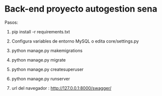 # Back-end proyecto autogestion sena 
Pasos:
  1) pip install -r requirements.txt
  2) Configura variables de entorno MySQL o edita core/settings.py
  3) python manage.py makemigrations
  4) python manage.py migrate
  5) python manage.py createsuperuser
  6) python manage.py runserver

  7) url del navegador : http://127.0.0.1:8000/swagger/